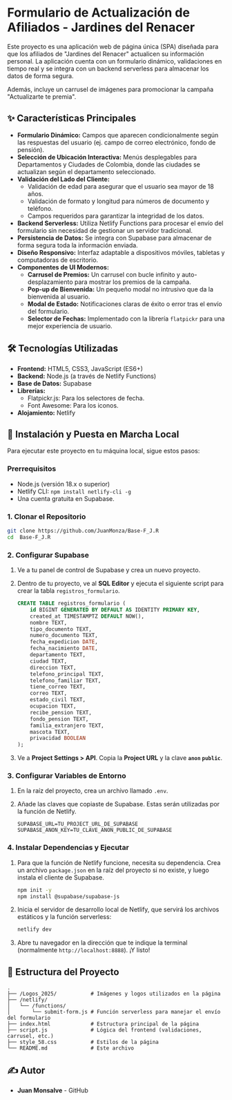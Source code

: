 # Formulario de Actualización de Afiliados - Jardines del Renacer

Este proyecto es una aplicación web de página única (SPA) diseñada para que los afiliados de "Jardines del Renacer" actualicen su información personal. La aplicación cuenta con un formulario dinámico, validaciones en tiempo real y se integra con un backend serverless para almacenar los datos de forma segura.

Además, incluye un carrusel de imágenes para promocionar la campaña "Actualizarte te premia".

## ✨ Características Principales

*   **Formulario Dinámico:** Campos que aparecen condicionalmente según las respuestas del usuario (ej. campo de correo electrónico, fondo de pensión).
*   **Selección de Ubicación Interactiva:** Menús desplegables para Departamentos y Ciudades de Colombia, donde las ciudades se actualizan según el departamento seleccionado.
*   **Validación del Lado del Cliente:**
    *   Validación de edad para asegurar que el usuario sea mayor de 18 años.
    *   Validación de formato y longitud para números de documento y teléfono.
    *   Campos requeridos para garantizar la integridad de los datos.
*   **Backend Serverless:** Utiliza Netlify Functions para procesar el envío del formulario sin necesidad de gestionar un servidor tradicional.
*   **Persistencia de Datos:** Se integra con Supabase para almacenar de forma segura toda la información enviada.
*   **Diseño Responsivo:** Interfaz adaptable a dispositivos móviles, tabletas y computadoras de escritorio.
*   **Componentes de UI Modernos:**
    *   **Carrusel de Premios:** Un carrusel con bucle infinito y auto-desplazamiento para mostrar los premios de la campaña.
    *   **Pop-up de Bienvenida:** Un pequeño modal no intrusivo que da la bienvenida al usuario.
    *   **Modal de Estado:** Notificaciones claras de éxito o error tras el envío del formulario.
    *   **Selector de Fechas:** Implementado con la librería `flatpickr` para una mejor experiencia de usuario.

## 🛠️ Tecnologías Utilizadas

*   **Frontend:** HTML5, CSS3, JavaScript (ES6+)
*   **Backend:** Node.js (a través de Netlify Functions)
*   **Base de Datos:** Supabase
*   **Librerías:**
    *   Flatpickr.js: Para los selectores de fecha.
    *   Font Awesome: Para los iconos.
*   **Alojamiento:** Netlify

## 🚀 Instalación y Puesta en Marcha Local

Para ejecutar este proyecto en tu máquina local, sigue estos pasos:

### Prerrequisitos

*   Node.js (versión 18.x o superior)
*   Netlify CLI: `npm install netlify-cli -g`
*   Una cuenta gratuita en Supabase.

### 1. Clonar el Repositorio

```bash
git clone https://github.com/JuanMonza/Base-F_J.R
cd  Base-F_J.R
```

### 2. Configurar Supabase

1.  Ve a tu panel de control de Supabase y crea un nuevo proyecto.
2.  Dentro de tu proyecto, ve al **SQL Editor** y ejecuta el siguiente script para crear la tabla `registros_formulario`.

    ```sql
    CREATE TABLE registros_formulario (
        id BIGINT GENERATED BY DEFAULT AS IDENTITY PRIMARY KEY,
        created_at TIMESTAMPTZ DEFAULT NOW(),
        nombre TEXT,
        tipo_documento TEXT,
        numero_documento TEXT,
        fecha_expedicion DATE,
        fecha_nacimiento DATE,
        departamento TEXT,
        ciudad TEXT,
        direccion TEXT,
        telefono_principal TEXT,
        telefono_familiar TEXT,
        tiene_correo TEXT,
        correo TEXT,
        estado_civil TEXT,
        ocupacion TEXT,
        recibe_pension TEXT,
        fondo_pension TEXT,
        familia_extranjero TEXT,
        mascota TEXT,
        privacidad BOOLEAN
    );
    ```

3.  Ve a **Project Settings > API**. Copia la **Project URL** y la clave **`anon` `public`**.

### 3. Configurar Variables de Entorno

1.  En la raíz del proyecto, crea un archivo llamado `.env`.
2.  Añade las claves que copiaste de Supabase. Estas serán utilizadas por la función de Netlify.

    ```
    SUPABASE_URL=TU_PROJECT_URL_DE_SUPABASE
    SUPABASE_ANON_KEY=TU_CLAVE_ANON_PUBLIC_DE_SUPABASE
    ```

### 4. Instalar Dependencias y Ejecutar

1.  Para que la función de Netlify funcione, necesita su dependencia. Crea un archivo `package.json` en la raíz del proyecto si no existe, y luego instala el cliente de Supabase.

    ```bash
    npm init -y
    npm install @supabase/supabase-js
    ```

2.  Inicia el servidor de desarrollo local de Netlify, que servirá los archivos estáticos y la función serverless:

    ```bash
    netlify dev
    ```

3.  Abre tu navegador en la dirección que te indique la terminal (normalmente `http://localhost:8888`). ¡Y listo!

## 📂 Estructura del Proyecto

```
.
├── /Logos_2025/           # Imágenes y logos utilizados en la página
├── /netlify/
│   └── /functions/
│       └── submit-form.js # Función serverless para manejar el envío del formulario
├── index.html             # Estructura principal de la página
├── script.js              # Lógica del frontend (validaciones, carrusel, etc.)
├── style_58.css           # Estilos de la página
└── README.md              # Este archivo
```

## ✍️ Autor

*   **Juan Monsalve** - GitHub